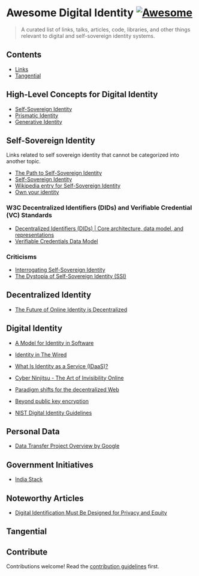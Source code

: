 # Awesome Digital Identity [![Awesome](https://awesome.re/badge.svg)](https://awesome.re)

> A curated list of links, talks, articles, code, libraries, and other things relevant to digital and self-sovereign identity systems.


## Contents

- [Links](#links)
- [Tangential](#tangential)

## High-Level Concepts for Digital Identity

- [Self-Sovereign Identity](https://wiki.p2pfoundation.net/Self-Sovereign_Identity)
- [Prismatic Identity](https://chrishateswriting.com/post/63564095133/prismatic-identity)
- [Generative Identity](https://generative-identity.org/)

## Self-Sovereign Identity

Links related to self sovereign identity that cannot be categorized into another topic.

- [The Path to Self-Sovereign Identity](http://www.lifewithalacrity.com/2016/04/the-path-to-self-soverereign-identity.html)
- [Self-Sovereign Identity](https://www.moxytongue.com/2016/02/self-sovereign-identity.html)
- [Wikipedia entry for Self-Sovereign Identity](https://en.wikipedia.org/wiki/Self-sovereign_identity)
- [Own your identity](https://marco.org/2011/07/11/own-your-identity)

### W3C Decentralized Identifiers (DIDs) and Verifiable Credential (VC) Standards

- [Decentralized Identifiers (DIDs) | Core architecture, data model, and representations](https://www.w3.org/TR/did-core/)
- [Verifiable Credentials Data Model](https://www.w3.org/TR/vc-data-model/)

### Criticisms

- [Interrogating Self-Sovereign Identity](https://www.good-id.org/en/articles/interrogating-self-sovereign-identity/)
- [The Dystopia of Self-Sovereign Identity (SSI)](https://www.philipsheldrake.com/2020/11/the-dystopia-of-self-sovereign-identity-ssi/)

## Decentralized Identity

- [The Future of Online Identity is Decentralized](https://yarmo.eu/post/future-online-identity-decentralized)

## Digital Identity

- [A Model for Identity in Software](https://christine.website/blog/identity-model-software-2021-01-31)

- [Identity in The Wired](https://regularflolloping.com/posts/identity-in-the-wired/)
- [What Is Identity as a Service (IDaaS)?](https://auth0.com/blog/identity-as-a-service-in-2018/)
- [Cyber Ninjitsu - The Art of Invisibility Online](https://www.soldierx.com/tutorials/Cyber-Ninjitsu-Art-Invisibility-Online)
- [Paradigm shifts for the decentralized Web](https://ruben.verborgh.org/blog/2017/12/20/paradigm-shifts-for-the-decentralized-web/)
- [Beyond public key encryption](https://blog.cryptographyengineering.com/2017/07/02/beyond-public-key-encryption/)
- [NIST Digital Identity Guidelines](https://pages.nist.gov/800-63-3/)

## Personal Data

- [Data Transfer Project Overview by Google](https://github.com/google/data-transfer-project/blob/master/Documentation/Overview.md)

## Government Initiatives

- [India Stack](https://www.indiastack.org/about/)

## Noteworthy Articles

- [Digital Identification Must Be Designed for Privacy and Equity](https://www.eff.org/deeplinks/2020/08/digital-identification-must-be-designed-privacy-and-equity-10)


## Tangential

## Contribute

Contributions welcome! Read the [contribution guidelines](contributing.md) first.
